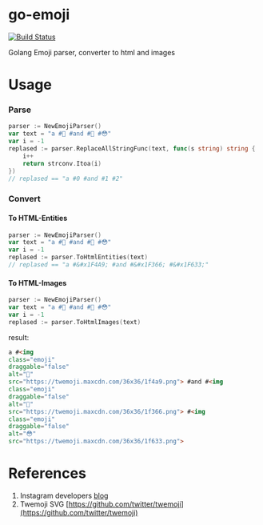 # go-emoji

[![Build Status](https://travis-ci.org/urakozz/go-emoji.svg?branch=master)](https://travis-ci.org/urakozz/go-emoji)

Golang Emoji parser, converter to html and images

# Usage

### Parse

```go
parser := NewEmojiParser()
var text = "a #💩 #and #🍦 #😳"
var i = -1
replased := parser.ReplaceAllStringFunc(text, func(s string) string {
	i++
	return strconv.Itoa(i)
})
// replased == "a #0 #and #1 #2"
```

### Convert

#### To HTML-Entities

```go
parser := NewEmojiParser()
var text = "a #💩 #and #🍦 #😳"
var i = -1
replased := parser.ToHtmlEntities(text)
// replased == "a #&#x1F4A9; #and #&#x1F366; #&#x1F633;"
```

#### To HTML-Images

```go
parser := NewEmojiParser()
var text = "a #💩 #and #🍦 #😳"
var i = -1
replased := parser.ToHtmlImages(text)
```
result:
```html
a #<img
class="emoji"
draggable="false"
alt="💩"
src="https://twemoji.maxcdn.com/36x36/1f4a9.png"> #and #<img
class="emoji"
draggable="false"
alt="🍦"
src="https://twemoji.maxcdn.com/36x36/1f366.png"> #<img
class="emoji"
draggable="false"
alt="😳"
src="https://twemoji.maxcdn.com/36x36/1f633.png">
```

# References

1. Instagram developers [blog](http://instagram-engineering.tumblr.com/post/118304328152/emojineering-part-2-implementing-hashtag-emoji)
2. Twemoji SVG [https://github.com/twitter/twemoji](https://github.com/twitter/twemoji)

